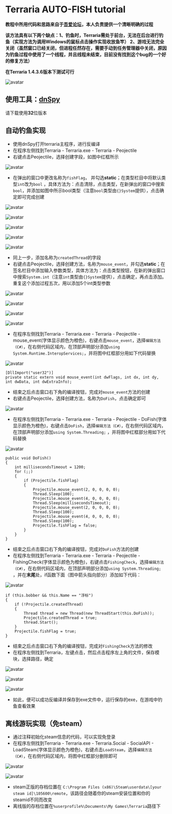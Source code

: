 # Terraria AUTO-FISH tutorial
**教程中所用代码和思路来自于[吾爱论坛](https://www.52pojie.cn/thread-1425351-1-1.html)，本人负责提供一个清晰明确的过程**

**该方法具有以下两个缺点：1、钓鱼时，Terraria需处于前台，无法在后台进行钓鱼（实现方法为调用Windows的鼠标点击操作实现收放鱼竿） 2、游戏无法完全关闭（虽然窗口已经关闭，但进程任然存在，需要手动到任务管理器中关闭，原因为钓鱼过程中使用了一个线程，并且线程未结束，目前没有找到这个bug的一个好的修复方法）**

**在Terraria 1.4.3.6版本下测试可行**

![avatar](./imgs/anime.gif)

## 使用工具：[dnSpy](https://github.com/dnSpy/dnSpy)
请下载使用**32**位版本

## 自动钓鱼实现
* 使用dnSpy打开terraria主程序，进行反编译
* 在程序左侧找到Terraria - Terraria.exe - Terraria - Peojectile
* 右键点击Peojectile，选择创建字段，如图中红框所示

![avatar](./imgs/1.png)

* 在弹出的窗口中更改名称为```fishFlag```， 并勾选**static**；在类型栏目中将默认类型```int```改为```bool``` ，具体方法为：点击清除，点击类型，在新弹出的窗口中搜索```bool```，并添加如图中所示bool类型（注意```bool```类型由```{}System```提供），点击确定即可完成创建

![avatar](./imgs/2.png)

![avatar](./imgs/3.png)

![avatar](./imgs/4.png)

![avatar](./imgs/5.png)

![avatar](./imgs/6.png)

* 同上一步，添加名称为```createdThread```的字段
* 右键点击Peojectile，选择创建方法，名称为```mouse_event```，并勾选**static**；在签名栏目中添加输入参数类型，具体方法为：点击类型按钮，在新的弹出窗口中搜索```System.int```（注意```int```类型由```{}System```提供），点击确定，再点击添加。重复这个添加过程五次，用以添加5个int类型参数

![avatar](./imgs/7.png)

![avatar](./imgs/8.png)

![avatar](./imgs/9.png)

![avatar](./imgs/10.png)

* 在程序左侧找到Terraria - Terraria.exe - Terraria - Peojectile - mouse_event(字体显示颜色为橙色)，右键点击```mouse_event```，选择```编辑方法（C#）```，在右侧代码区域内，在顶部声明部分添加```using System.Runtime.InteropServices;```，并将图中红框部分用如下代码替换

![avatar](./imgs/11.png)
```
[DllImport("user32")]
private static extern void mouse_event(int dwFlags, int dx, int dy, int dwData, int dwExtraInfo);
```
* 结束之后点击窗口右下角的编译按钮，完成对```mouse_event```方法的创建
* 右键点击Peojectile，选择创建方法，名称为```DoFish```，点击确定即可

![avatar](./imgs/12.png)

* 在程序左侧找到Terraria - Terraria.exe - Terraria - Peojectile - DoFish(字体显示颜色为橙色)，右键点击```DoFish```，选择```编辑方法（C#）```，在右侧代码区域内，在顶部声明部分添加```using System.Threading;``` ，并将图中红框部分用如下代码替换

![avatar](./imgs/13.png)

```
public void DoFish()
{
	int millisecondsTimeout = 1200;
	for (;;)
	{
		if (Projectile.fishFlag)
		{
			Projectile.mouse_event(2, 0, 0, 0, 0);
			Thread.Sleep(100);
			Projectile.mouse_event(4, 0, 0, 0, 0);
			Thread.Sleep(millisecondsTimeout);
			Projectile.mouse_event(2, 0, 0, 0, 0);
			Thread.Sleep(100);
			Projectile.mouse_event(4, 0, 0, 0, 0);
			Thread.Sleep(100);
			Projectile.fishFlag = false;
		}
	}
}
```
* 结束之后点击窗口右下角的编译按钮，完成对```DoFish```方法的创建
* 在程序左侧找到Terraria - Terraria.exe - Terraria - Peojectile - FishingCheck(字体显示颜色为橙色)，右键点击```FishingCheck```，选择```编辑方法（C#）```，在右侧代码区域内，在顶部声明部分添加```using System.Threading;``` ，并在**末尾**处，if函数下面（图中箭头指向部分）添加如下代码：

![avatar](./imgs/14.png)

```
if (this.bobber && this.Name == "浮标")
{
	if (!Projectile.createdThread)
	{
		Thread thread = new Thread(new ThreadStart(this.DoFish));
		Projectile.createdThread = true;
		thread.Start();
	}
	Projectile.fishFlag = true;
}
```
* 结束之后点击窗口右下角的编译按钮，完成对```FishingCheck```方法的修改
* 在程序左侧找到Terraria，左键点击，然后点击程序左上角的文件，保存模块，选择路径，确定

![avatar](./imgs/15.png)

![avatar](./imgs/16.png)

![avatar](./imgs/17.png)

* 如此，便可以成功反编译并保存到exe文件中，运行保存的exe，在游戏中钓鱼查看效果

## 离线游玩实现（免steam）
* 通过注释初始化steam信息的代码，可以实现免登录
* 在程序左侧找到Terraria - Terraria.exe - Terraria.Social - SocialAPI - LoadSteam(字体显示颜色为橙色)，右键点击```LoadSteam```，选择```编辑方法（C#）```，在右侧代码区域内，将图中红框部分删除即可

![avatar](./imgs/18.png)

![avatar](./imgs/19.png)

* steam正版的存档位置在
```C:\Program Files (x86)\Steam\userdata\[your steam id]\105600\remote```，该路径会随着你的steam安装位置和你的steamid不同而改变
* 离线版的存档位置在```%userprofile%\Documents\My Games\Terraria```路径下